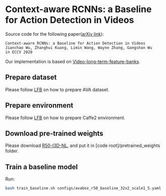 # Context-aware RCNNs: a Baseline for Action Detection in Videos
Source code for the following paper([arXiv link](https://arxiv.org/abs/2007.09861)):

    Context-aware RCNNs: a Baseline for Action Detection in Videos
    Jianchao Wu, Zhanghui Kuang, Limin Wang, Wayne Zhang, Gangshan Wu
    in ECCV 2020

Our implementation is based on [Video-long-term-feature-banks](https://github.com/facebookresearch/video-long-term-feature-banks).

## Prepare dataset
Please follow [LFB](https://github.com/facebookresearch/video-long-term-feature-banks/blob/master/DATASET.md) on how to prepare AVA dataset.


## Prepare environment
Please follow [LFB](https://github.com/facebookresearch/video-long-term-feature-banks/blob/master/INSTALL.md) on how to prepare Caffe2 environment.

## Download pre-trained weights
Please download [R50-I3D-NL](https://dl.fbaipublicfiles.com/video-long-term-feature-banks/r50_k400_pretrained.pkl), and put it in [code root]/pretrained_weights folder.

## Train a baseline model
Run:
```bash
bash train_baseline.sh configs/avabox_r50_baseline_32x2_scale1_5.yaml
```


